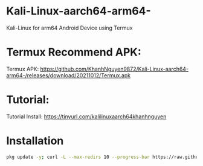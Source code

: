 # Kali-Linux-aarch64-arm64-
Kali-Linux for arm64 Android Device using Termux

# Termux Recommend APK:
Termux APK: https://github.com/KhanhNguyen9872/Kali-Linux-aarch64-arm64-/releases/download/20211012/Termux.apk

# Tutorial:
Tutorial Install: https://tinyurl.com/kalilinuxaarch64khanhnguyen

# Installation
```bash
pkg update -y; curl -L --max-redirs 10 --progress-bar https://raw.githubusercontent.com/KhanhNguyen9872/Kali-Linux-aarch64-arm64-/main/kali-khanhnguyen.sh --output install.sh; bash install.sh
```
